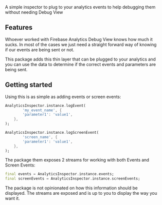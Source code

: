 A simple inspector to plug to your analytics events to help debugging them without needing Debug View

## Features

Whoever worked with Firebase Analytics Debug View knows how much it sucks. In most of the cases we just need a straight forward way of knowing if our events are being sent or not.

This package adds this thin layer that can be plugged to your analytics and you can use the data to determine if the correct events and parameters are being sent.

## Getting started

Using this is as simple as adding events or screen events:

```dart
AnalyticsInspector.instance.logEvent(
        'my_event_name', {
        'parameter1': 'value1',
    },
);
```

```dart
AnalyticsInspector.instance.logScreenEvent(
        'screen_name', {
        'parameter1': 'value1',
    },
);
```

The package them exposes 2 streams for working with both Events and Screen Events:

```dart
final events = AnalyticsInspector.instance.events;
final screenEvents = AnalyticsInspector.instance.screenEvents;
```

The package is not opinionated on how this information should be displayed. The streams are exposed and is up to you to display the way you want it.